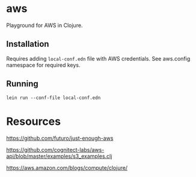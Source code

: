 # aws

Playground for AWS in Clojure.

## Installation

Requires adding `local-conf.edn` file with AWS credentials. See aws.config namespace for required keys.

## Running

`lein run --conf-file local-conf.edn`

# Resources

https://github.com/futuro/just-enough-aws

https://github.com/cognitect-labs/aws-api/blob/master/examples/s3_examples.clj

https://aws.amazon.com/blogs/compute/clojure/
